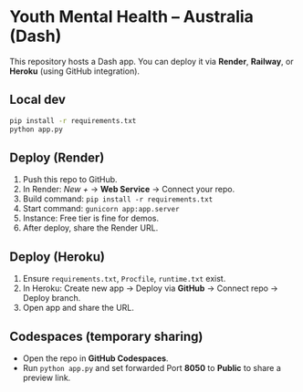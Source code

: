 # Youth Mental Health – Australia (Dash)

This repository hosts a Dash app. You can deploy it via **Render**, **Railway**, or **Heroku** (using GitHub integration).

## Local dev
```bash
pip install -r requirements.txt
python app.py
```

## Deploy (Render)
1. Push this repo to GitHub.
2. In Render: *New +* → **Web Service** → Connect your repo.
3. Build command: `pip install -r requirements.txt`
4. Start command: `gunicorn app:app.server`
5. Instance: Free tier is fine for demos.
6. After deploy, share the Render URL.

## Deploy (Heroku)
1. Ensure `requirements.txt`, `Procfile`, `runtime.txt` exist.
2. In Heroku: Create new app → Deploy via **GitHub** → Connect repo → Deploy branch.
3. Open app and share the URL.

## Codespaces (temporary sharing)
- Open the repo in **GitHub Codespaces**.
- Run `python app.py` and set forwarded Port **8050** to **Public** to share a preview link.

